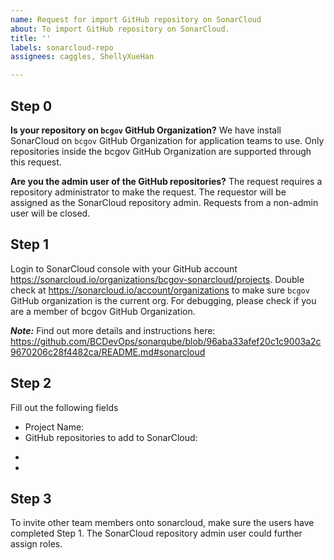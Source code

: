 ```yaml
---
name: Request for import GitHub repository on SonarCloud
about: To import GitHub repository on SonarCloud.
title: ''
labels: sonarcloud-repo
assignees: caggles, ShellyXueHan

---
```


## Step 0
**Is your repository on `bcgov` GitHub Organization?**
We have install SonarCloud on `bcgov` GitHub Organization for application teams to use. Only repositories inside the bcgov GitHub Organization are supported through this request.

**Are you the admin user of the GitHub repositories?**
The request requires a repository administrator to make the request. The requestor will be assigned as the SonarCloud repository admin. Requests from a non-admin user will be closed.

## Step 1
Login to SonarCloud console with your GitHub account https://sonarcloud.io/organizations/bcgov-sonarcloud/projects. Double check at https://sonarcloud.io/account/organizations to make sure `bcgov` GitHub organization is the current org. For debugging, please check if you are a member of bcgov GitHub Organization.

***Note:*** Find out more details and instructions here: https://github.com/BCDevOps/sonarqube/blob/96aba33afef20c1c9003a2c9670206c28f4482ca/README.md#sonarcloud


## Step 2
Fill out the following fields

* Project Name: 
* GitHub repositories to add to SonarCloud:
- 
- 

## Step 3
To invite other team members onto sonarcloud, make sure the users have completed Step 1. The SonarCloud repository admin user could further assign roles.

